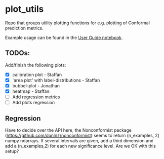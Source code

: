 # plot_utils
Repo that groups utility plotting functions for e.g. plotting of Conformal prediction metrics.

Example usage can be found in the [User Guide notebook](python/User_guide_plotting.ipynb).


## TODOs:

Add/finish the following plots:
 - [x] calibration plot - Staffan
 - [x] 'area plot' with label-distributions - Staffan
 - [x] bubbel-plot - Jonathan
 - [x] heatmap - Staffan
 - [ ] Add regression metrics
 - [ ] Add plots regression

## Regression 
Have to decide over the API here, the Nonconformist package (https://github.com/donlnz/nonconformist) seems to return 
(n_examples, 2) numpy ndarrays. If several intervals are given, add a third dimension and add a (n_examples,2) for each
new significance level. Are we OK with this setup?
